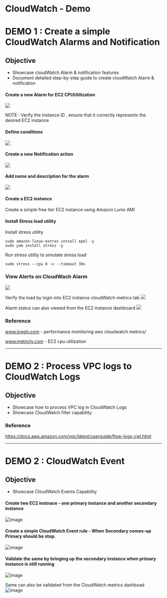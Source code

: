 # CloudWatch - Demo 

# DEMO 1 : Create a simple CloudWatch Alarms and Notification 
## Objective
* Showcase cloudWatch Alarm & notification features
* Document detailed step-by-step guide to create cloudWatch Alarm & notification 

#### Create a new Alarm for EC2 CPUUtilization 
![](https://user-images.githubusercontent.com/5097017/77521117-328ec580-6ea8-11ea-8d51-31bdcf9671ee.png)

NOTE : Verify the instance ID , ensure that it correctly represents the desired EC2 instance 

#### Define conditions
![](https://user-images.githubusercontent.com/5097017/77521977-80f09400-6ea9-11ea-9ccf-084ebec3cd8c.png)

#### Create a new Notification action 
![](https://user-images.githubusercontent.com/5097017/77522318-155af680-6eaa-11ea-9295-9f9e1c2b46a1.png)

#### Add name and description for the alarm  
![](https://user-images.githubusercontent.com/5097017/77522927-0759a580-6eab-11ea-936b-f29c52f3c1aa.png)

#### Create a EC2 instance 
Create a simple free tier EC2 instance using Amazon Lunix AMI

#### Install Stress load utility  

Install stress utility 
```unix
sudo amazon-linux-extras install epel -y
sudo yum install stress -y
```

Run stress utility to simulate stress load
```unix
sudo stress --cpu 8 -v --timeout 30s
```
### View Alerts on CloudWach Alarm 
![](https://user-images.githubusercontent.com/5097017/77526186-2e66a600-6eb0-11ea-9559-080fd11ec518.png)

Verify the load by login into EC2 instance cloudWatch metrics tab
![](https://user-images.githubusercontent.com/5097017/77526293-5b1abd80-6eb0-11ea-8186-356334ed6adc.png)

Alarm status can also viewed from the EC2 instance dashboard 
![](https://user-images.githubusercontent.com/5097017/77526032-f3647280-6eaf-11ea-8634-ba15a0b77283.png)

### Reference 
<a href="https://www.loggly.com/blog/performance-monitoring-aws-cloudwatch-metrics/" target="_blank">www.loggly.com - performance monitoring aws cloudwatch metrics/</a>

<a href="https://www.metricly.com/subtleties-ec2-cpu-utilization/" target="_blank">www.metricly.com - EC2 cpu utilization</a>


----
# DEMO 2 : Process VPC logs to CloudWatch Logs 
## Objective
* Showcase how to process VPC log in CloudWatch Logs
* Showcase CloudWatch filter capability 


### Reference 
https://docs.aws.amazon.com/vpc/latest/userguide/flow-logs-cwl.html

----
# DEMO 2 :  CloudWatch Event
## Objective
* Showcase CloudWatch Events Capability

#### Create two EC2 instnace - one primary instance and another secondary instance
![image](https://user-images.githubusercontent.com/5097017/77709313-a20fcc80-6ff0-11ea-8c7d-f4a660b50408.png)

#### Create a simple CloudWatch Event rule - When Secondary comes-up Primary should be stop.
![image](https://user-images.githubusercontent.com/5097017/77709881-7392f100-6ff2-11ea-8830-fa481c479481.png)

#### Validate the same by bringing up the secondary instance when primary instance is still running 
![image](https://user-images.githubusercontent.com/5097017/77709959-b6ed5f80-6ff2-11ea-9582-12ffbd1ca95f.png)

Same can also be validated from the CloudWatch metrics dashboad 
![image](https://user-images.githubusercontent.com/5097017/77710100-24998b80-6ff3-11ea-9065-8e162446e086.png)

